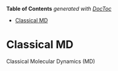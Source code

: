 <!-- START doctoc generated TOC please keep comment here to allow auto update -->
<!-- DON'T EDIT THIS SECTION, INSTEAD RE-RUN doctoc TO UPDATE -->
**Table of Contents**  *generated with [DocToc](https://github.com/thlorenz/doctoc)*

- [Classical MD](#classical-md)

<!-- END doctoc generated TOC please keep comment here to allow auto update -->

# Classical MD 

Classical Molecular Dynamics (MD)
